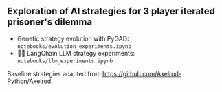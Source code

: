 ## Exploration of AI strategies for 3 player iterated prisoner's dilemma
* Genetic strategy evolution with PyGAD: `notebooks/evolution_experiments.ipynb`
* 🦜🔗 LangChain LLM strategy experiments: `notebooks/llm_experiments.ipynb`

Baseline strategies adapted from https://github.com/Axelrod-Python/Axelrod.
